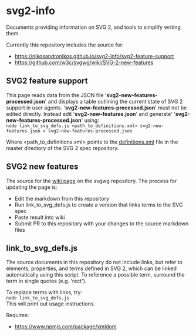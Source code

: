 # svg2-info
Documents providing information on SVG 2, and tools to simplify writing them.

Currently this repository includes the source for:
* https://nikosandronikos.github.io/svg2-info/svg2-feature-support
* https://github.com/w3c/svgwg/wiki/SVG-2-new-features

## SVG2 feature support
This page reads data from the JSON file '__svg2-new-features-processed.json__' and displays a table outlining the current state of SVG 2 support in user agents.
'__svg2-new-features-processed.json__' must not be edited directly. Instead edit '__svg2-new-features.json__' and generate' '__svg2-new-features-processed.json__' using:  
```node link_to_svg_defs.js <path_to_definitions.xml> svg2-new-features.json > svg2-new-features-processed.json```

Where &lt;path_to_definitions.xml&gt; points to the [definitions.xml](https://github.com/w3c/svgwg/blob/master/master/definitions.xml) file in the master directory of the SVG 2 spec repository.

## SVG2 new features
The source for the [wiki page](https://github.com/w3c/svgwg/wiki/SVG-2-new-features) on the svgwg repository.
The process for updating the page is:
* Edit the markdown from this repository
* Run link_to_svg_defs.js to create a version that links terms to the SVG spec
* Paste result into wiki
* Submit PR to this repository with your changes to the source markdown files

## link_to_svg_defs.js
The source documents in this repository do not include links, but refer to elements, properties, and terms defined in SVG 2, which can be linked automatically using this script.
To reference a possible term, surround the term in single quotes (e.g. 'rect').

To replace terms with links, try:  
```node link_to_svg_defs.js ```  
This will print out usage instructions.

Requires:
* https://www.npmjs.com/package/xmldom


